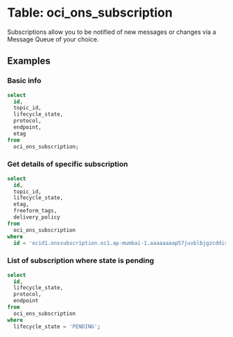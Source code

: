 # Table: oci_ons_subscription

Subscriptions allow you to be notified of new messages or changes via a Message Queue of your choice.

## Examples

### Basic info

```sql
select
  id,
  topic_id,
  lifecycle_state,
  protocol,
  endpoint,
  etag
from
  oci_ons_subscription;
```

### Get details of specific subscription

```sql
select
  id,
  topic_id,
  lifecycle_state,
  etag,
  freeform_tags,
  delivery_policy
from
  oci_ons_subscription
where
  id = 'ocid1.onssubscription.oc1.ap-mumbai-1.aaaaaaaap57juvblbjgzcddis37gxummh3voqsou54n7eoymkz38uyhbgfdc';
```


### List of subscription where state is pending

```sql
select
  id,
  lifecycle_state,
  protocol,
  endpoint
from
  oci_ons_subscription
where
  lifecycle_state = 'PENDING';
```